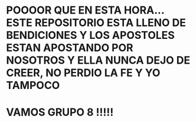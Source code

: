 # POOOOR QUE EN ESTA HORA...  ESTE REPOSITORIO ESTA LLENO DE BENDICIONES Y LOS APOSTOLES ESTAN APOSTANDO POR NOSOTROS Y ELLA NUNCA DEJO DE CREER, NO PERDIO LA FE Y YO TAMPOCO
# VAMOS GRUPO 8 !!!!!
